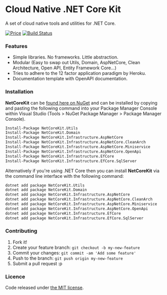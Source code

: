 # Cloud Native .NET Core Kit

A set of cloud native tools and utilities for .NET Core.

<p align="left">
  <a href="https://github.com/cloudnative-netcore/netcore-kit/blob/master/LICENSE"><img src="https://img.shields.io/badge/price-FREE-0098f7.svg" alt="Price"></a>
  <a href="https://ci.appveyor.com/api/projects/status/cxfcynyaufo2tp3m?svg=true"><img src="https://ci.appveyor.com/api/projects/status/cxfcynyaufo2tp3m?svg=true" alt="Build Status" data-canonical-src="https://ci.appveyor.com/api/projects/status/cxfcynyaufo2tp3m?svg=true" style="max-width:100%;"></a>
</p>

### Features
- Simple libraries. No frameworks. Little abstraction.
- Modular (Easy to swap out Utils, Domain, AspNetCore, Clean Architecture, Open API, Entity Framework Core...)
- Tries to adhere to the 12 factor application paradigm by Heroku.
- Documentation template with OpenAPI documentation.

### Installation

**NetCoreKit** can be [found here on NuGet](https://www.nuget.org/packages?q=NetCoreKit) and can be installed by copying and pasting the following command into your Package Manager Console within Visual Studio (Tools > NuGet Package Manager > Package Manager Console).

```bash
Install-Package NetCoreKit.Utils
Install-Package NetCoreKit.Domain
Install-Package NetCoreKit.Infrastructure.AspNetCore
Install-Package NetCoreKit.Infrastructure.AspNetCore.CleanArch
Install-Package NetCoreKit.Infrastructure.AspNetCore.Miniservice
Install-Package NetCoreKit.Infrastructure.AspNetCore.OpenApi
Install-Package NetCoreKit.Infrastructure.EfCore
Install-Package NetCoreKit.Infrastructure.EfCore.SqlServer
```

Alternatively if you're using .NET Core then you can install **NetCoreKit** via the command line interface with the following command:

```bash
dotnet add package NetCoreKit.Utils
dotnet add package NetCoreKit.Domain
dotnet add package NetCoreKit.Infrastructure.AspNetCore
dotnet add package NetCoreKit.Infrastructure.AspNetCore.CleanArch
dotnet add package NetCoreKit.Infrastructure.AspNetCore.Miniservice
dotnet add package NetCoreKit.Infrastructure.AspNetCore.OpenApi
dotnet add package NetCoreKit.Infrastructure.EfCore
dotnet add package NetCoreKit.Infrastructure.EfCore.SqlServer
```

### Contributing

1. Fork it!
2. Create your feature branch: `git checkout -b my-new-feature`
3. Commit your changes: `git commit -am 'Add some feature'`
4. Push to the branch: `git push origin my-new-feature`
5. Submit a pull request :p

### Licence

Code released under [the MIT license](https://github.com/cloudnative-netcore/netcore-kit/blob/master/LICENSE).